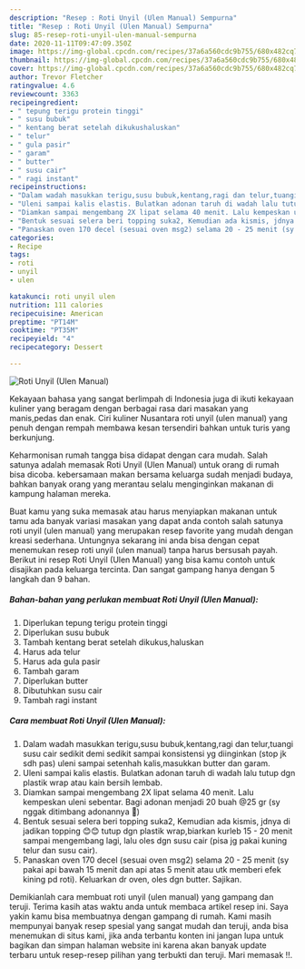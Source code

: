 ```yaml
---
description: "Resep : Roti Unyil (Ulen Manual) Sempurna"
title: "Resep : Roti Unyil (Ulen Manual) Sempurna"
slug: 85-resep-roti-unyil-ulen-manual-sempurna
date: 2020-11-11T09:47:09.350Z
image: https://img-global.cpcdn.com/recipes/37a6a560cdc9b755/680x482cq70/roti-unyil-ulen-manual-foto-resep-utama.jpg
thumbnail: https://img-global.cpcdn.com/recipes/37a6a560cdc9b755/680x482cq70/roti-unyil-ulen-manual-foto-resep-utama.jpg
cover: https://img-global.cpcdn.com/recipes/37a6a560cdc9b755/680x482cq70/roti-unyil-ulen-manual-foto-resep-utama.jpg
author: Trevor Fletcher
ratingvalue: 4.6
reviewcount: 3363
recipeingredient:
- " tepung terigu protein tinggi"
- " susu bubuk"
- " kentang berat setelah dikukushaluskan"
- " telur"
- " gula pasir"
- " garam"
- " butter"
- " susu cair"
- " ragi instant"
recipeinstructions:
- "Dalam wadah masukkan terigu,susu bubuk,kentang,ragi dan telur,tuangi susu cair sedikit demi sedikit sampai konsistensi yg diinginkan (stop jk sdh pas) uleni sampai setenhah kalis,masukkan butter dan garam."
- "Uleni sampai kalis elastis. Bulatkan adonan taruh di wadah lalu tutup dgn plastik wrap atau kain bersih lembab."
- "Diamkan sampai mengembang 2X lipat selama 40 menit. Lalu kempeskan uleni sebentar. Bagi adonan menjadi 20 buah @25 gr (sy nggak ditimbang adonannya 🙊)"
- "Bentuk sesuai selera beri topping suka2, Kemudian ada kismis, jdnya di jadikan topping 😊😊 tutup dgn plastik wrap,biarkan kurleb 15 - 20 menit sampai mengembang lagi, lalu oles dgn susu cair (pisa jg pakai kuning telur dan susu cair)."
- "Panaskan oven 170 decel (sesuai oven msg2) selama 20 - 25 menit (sy pakai api bawah 15 menit dan api atas 5 menit atau utk memberi efek kining pd roti). Keluarkan dr oven, oles dgn butter. Sajikan."
categories:
- Recipe
tags:
- roti
- unyil
- ulen

katakunci: roti unyil ulen 
nutrition: 111 calories
recipecuisine: American
preptime: "PT14M"
cooktime: "PT35M"
recipeyield: "4"
recipecategory: Dessert

---
```



![Roti Unyil (Ulen Manual)](https://img-global.cpcdn.com/recipes/37a6a560cdc9b755/680x482cq70/roti-unyil-ulen-manual-foto-resep-utama.jpg)

Kekayaan bahasa yang sangat berlimpah di Indonesia juga di ikuti kekayaan kuliner yang beragam dengan berbagai rasa dari masakan yang manis,pedas dan enak. Ciri kuliner Nusantara roti unyil (ulen manual) yang penuh dengan rempah membawa kesan tersendiri bahkan untuk turis yang berkunjung.


Keharmonisan rumah tangga bisa didapat dengan cara mudah. Salah satunya adalah memasak Roti Unyil (Ulen Manual) untuk orang di rumah bisa dicoba. kebersamaan makan bersama keluarga sudah menjadi budaya, bahkan banyak orang yang merantau selalu menginginkan makanan di kampung halaman mereka.



Buat kamu yang suka memasak atau harus menyiapkan makanan untuk tamu ada banyak variasi masakan yang dapat anda contoh salah satunya roti unyil (ulen manual) yang merupakan resep favorite yang mudah dengan kreasi sederhana. Untungnya sekarang ini anda bisa dengan cepat menemukan resep roti unyil (ulen manual) tanpa harus bersusah payah.
Berikut ini resep Roti Unyil (Ulen Manual) yang bisa kamu contoh untuk disajikan pada keluarga tercinta. Dan sangat gampang hanya dengan 5 langkah dan 9 bahan.


<!--inarticleads1-->

##### Bahan-bahan yang perlukan membuat Roti Unyil (Ulen Manual):

1. Diperlukan  tepung terigu protein tinggi
1. Diperlukan  susu bubuk
1. Tambah  kentang berat setelah dikukus,haluskan
1. Harus ada  telur
1. Harus ada  gula pasir
1. Tambah  garam
1. Diperlukan  butter
1. Dibutuhkan  susu cair
1. Tambah  ragi instant




<!--inarticleads2-->

##### Cara membuat  Roti Unyil (Ulen Manual):

1. Dalam wadah masukkan terigu,susu bubuk,kentang,ragi dan telur,tuangi susu cair sedikit demi sedikit sampai konsistensi yg diinginkan (stop jk sdh pas) uleni sampai setenhah kalis,masukkan butter dan garam.
1. Uleni sampai kalis elastis. Bulatkan adonan taruh di wadah lalu tutup dgn plastik wrap atau kain bersih lembab.
1. Diamkan sampai mengembang 2X lipat selama 40 menit. Lalu kempeskan uleni sebentar. Bagi adonan menjadi 20 buah @25 gr (sy nggak ditimbang adonannya 🙊)
1. Bentuk sesuai selera beri topping suka2, Kemudian ada kismis, jdnya di jadikan topping 😊😊 tutup dgn plastik wrap,biarkan kurleb 15 - 20 menit sampai mengembang lagi, lalu oles dgn susu cair (pisa jg pakai kuning telur dan susu cair).
1. Panaskan oven 170 decel (sesuai oven msg2) selama 20 - 25 menit (sy pakai api bawah 15 menit dan api atas 5 menit atau utk memberi efek kining pd roti). Keluarkan dr oven, oles dgn butter. Sajikan.




Demikianlah cara membuat roti unyil (ulen manual) yang gampang dan teruji. Terima kasih atas waktu anda untuk membaca artikel resep ini. Saya yakin kamu bisa membuatnya dengan gampang di rumah. Kami masih mempunyai banyak resep spesial yang sangat mudah dan teruji, anda bisa menemukan di situs kami, jika anda terbantu konten ini jangan lupa untuk bagikan dan simpan halaman website ini karena akan banyak update terbaru untuk resep-resep pilihan yang terbukti dan teruji. Mari memasak !!. 

